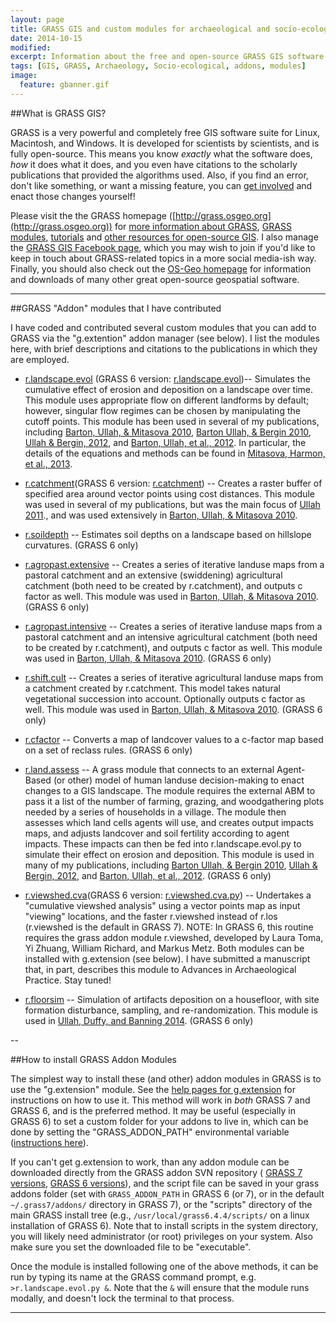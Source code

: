 ```yaml
---
layout: page
title: GRASS GIS and custom modules for archaeological and socio-ecological research
date: 2014-10-15
modified: 
excerpt: Information about the free and open-source GRASS GIS software suite and some custom GRASS modules that I developed. 
tags: [GIS, GRASS, Archaeology, Socio-ecological, addons, modules]
image:
  feature: gbanner.gif
---
```


##What is GRASS GIS?

GRASS is a very powerful and completely free GIS software suite for Linux, Macintosh, and Windows. It is developed for scientists by scientists, and is fully open-source. This means you know *exactly* what the software does, *how* it does what it does, and you even have citations to the scholarly publications that provided the algorithms used. Also, if you find an error, don't like something, or want a missing feature, you can [get involved](http://grass.osgeo.org/get-involved/) and enact those changes yourself!


Please visit the the GRASS homepage ([http://grass.osgeo.org](http://grass.osgeo.org)) for [more information about GRASS](http://grass.osgeo.org/documentation/general-overview/), [GRASS modules](http://grass.osgeo.org/documentation/manuals/), [tutorials](http://grass.osgeo.org/documentation/tutorials/) and [other resources for open-source GIS](http://grass.osgeo.org/documentation/books/). I also manage the [GRASS GIS Facebook page](https://www.facebook.com/groups/96121775724/), which you may wish to join if you'd like to keep in touch about GRASS-related topics in a more social media-ish way. Finally, you should also check out the [OS-Geo homepage](http://www.osgeo.org/) for information and downloads of many other great open-source geospatial software. 

---

##GRASS "Addon" modules that I have contributed

I have coded and contributed several custom modules that you can add to GRASS via the "g.extention" addon manager (see below). I list the modules here, with brief descriptions and citations to the publications in which they are employed.


* [r.landscape.evol](https://svn.osgeo.org/grass/grass-addons/grass7/raster/r.landscape.evol/) (GRASS 6 version: [r.landscape.evol](https://svn.osgeo.org/grass/grass-addons/grass6/raster/r.landscape.evol/))-- Simulates the cumulative effect of erosion and deposition on a landscape over time. This module uses appropriate flow on different landforms by default; however, singular flow regimes can be chosen by manipulating the cutoff points. This module has been used in several of my publications, including [Barton, Ullah, & Mitasova 2010](https://www.academia.edu/350652/Computational_modeling_and_Neolithic_socioecological_dynamics_a_case_study_from_Southwest_Asia), [Barton Ullah, & Bergin 2010](https://www.academia.edu/350609/Land_use_water_and_Mediterranean_landscapes_modelling_long-term_dynamics_of_complex_socio-ecological_systems), [Ullah & Bergin, 2012](https://www.academia.edu/398249/Modeling_the_Consequences_of_Village_Site_Location_Least_Cost_Path_Modeling_in_a_Coupled_GIS_and_Agent-Based_Model_of_Village_Agropastoralism_in_Eastern_Spain), and [Barton, Ullah, et al., 2012](https://www.academia.edu/841547/Looking_for_the_Future_in_the_Past_Long-Term_Change_in_Socioecological_Systems). In particular, the details of the equations and methods can be found in [Mitasova, Harmon, et al., 2013](https://www.academia.edu/421211/Geospatial_Information_Science-based_Erosion_Modeling).

*  [r.catchment](https://svn.osgeo.org/grass/grass-addons/grass7/raster/r.catchment/)(GRASS 6 version: [r.catchment](https://svn.osgeo.org/grass/grass-addons/grass6/raster/LandDyn/r.catchment.py/)) -- Creates a raster buffer of specified area around vector points using cost distances. This module was used in several of my publications, but was the main focus of [Ullah 2011](https://www.academia.edu/253405/A_GIS_Method_for_Assessing_the_Zone_of_Human-Environmental_Impact_Around_Archaeological_Sites_a_Test_Case_From_the_Late_Neolithic_of_Wadi_Ziqlab_Jordan)., and was used extensively in [Barton, Ullah, & Mitasova 2010](https://www.academia.edu/350652/Computational_modeling_and_Neolithic_socioecological_dynamics_a_case_study_from_Southwest_Asia).

* [r.soildepth](https://svn.osgeo.org/grass/grass-addons/grass6/raster/LandDyn/r.soildepth.py/) -- Estimates soil depths on a landscape based on hillslope curvatures. (GRASS 6 only)

* [r.agropast.extensive](https://svn.osgeo.org/grass/grass-addons/grass6/raster/LandDyn/r.agropast.extensive/) -- Creates a series of iterative landuse maps from a pastoral catchment and an extensive (swiddening) agricultural catchment (both need to be created by r.catchment), and outputs c factor as well. This module was used in [Barton, Ullah, & Mitasova 2010](https://www.academia.edu/350652/Computational_modeling_and_Neolithic_socioecological_dynamics_a_case_study_from_Southwest_Asia). (GRASS 6 only)

* [r.agropast.intensive](https://svn.osgeo.org/grass/grass-addons/grass6/raster/LandDyn/r.agropast.intensive/) -- Creates a series of iterative landuse maps from a pastoral catchment and an intensive agricultural catchment (both need to be created by r.catchment), and outputs c factor as well.  This module was used in [Barton, Ullah, & Mitasova 2010](https://www.academia.edu/350652/Computational_modeling_and_Neolithic_socioecological_dynamics_a_case_study_from_Southwest_Asia). (GRASS 6 only)

* [r.shift.cult](https://svn.osgeo.org/grass/grass-addons/grass6/raster/LandDyn/r.shift.cult/) -- Creates a series of iterative agricultural landuse maps from a catchment created by r.catchment. This model takes natural vegetational succession into account. Optionally outputs c factor as well.  This module was used in [Barton, Ullah, & Mitasova 2010](https://www.academia.edu/350652/Computational_modeling_and_Neolithic_socioecological_dynamics_a_case_study_from_Southwest_Asia). (GRASS 6 only)

* [r.cfactor](https://svn.osgeo.org/grass/grass-addons/grass6/raster/LandDyn/devs_landcover_scripts/r.cfactor.py/) -- Converts a map of landcover values to a c-factor map based on a set of reclass rules. (GRASS 6 only)

* [r.land.assess](https://svn.osgeo.org/grass/grass-addons/grass6/raster/LandDyn/devs_landcover_scripts/r.land.assess.py/) -- A grass module that connects to an external Agent-Based (or other) model of human landuse decision-making to enact changes to a GIS landscape. The module requires the external ABM to pass it a list of the number of farming, grazing, and woodgathering plots needed by a series of households in a village. The module then assesses which land cells agents will use, and creates output impacts maps, and adjusts landcover and soil fertility according to agent impacts. These impacts can then be fed into r.landscape.evol.py to simulate their effect on erosion and deposition. This module is used in many of my publications, including [Barton Ullah, & Bergin 2010](https://www.academia.edu/350609/Land_use_water_and_Mediterranean_landscapes_modelling_long-term_dynamics_of_complex_socio-ecological_systems), [Ullah & Bergin, 2012](https://www.academia.edu/398249/Modeling_the_Consequences_of_Village_Site_Location_Least_Cost_Path_Modeling_in_a_Coupled_GIS_and_Agent-Based_Model_of_Village_Agropastoralism_in_Eastern_Spain), and [Barton, Ullah, et al., 2012](https://www.academia.edu/841547/Looking_for_the_Future_in_the_Past_Long-Term_Change_in_Socioecological_Systems). (GRASS 6 only)

* [r.viewshed.cva](https://svn.osgeo.org/grass/grass-addons/grass7/raster/r.viewshed.cva/)(GRASS 6 version: [r.viewshed.cva.py](https://svn.osgeo.org/grass/grass-addons/grass6/raster/r.viewshed.cva/)) -- Undertakes a "cumulative viewshed analysis" using a vector points map as input "viewing" locations, and the faster r.viewshed instead of r.los (r.viewshed is the default in GRASS 7). NOTE: In GRASS 6, this routine requires the grass addon module r.viewshed, developed by Laura Toma, Yi Zhuang, William Richard, and Markus Metz. Both modules can be installed with g.extension (see below). I have submitted a manuscript that, in part, describes this module to Advances in Archaeological Practice. Stay tuned!

* [r.floorsim](https://svn.osgeo.org/grass/grass-addons/grass6/raster/r.floorsim/) -- Simulation of artifacts deposition on a housefloor, with site formation disturbance, sampling, and re-randomization. This module is used in [Ullah, Duffy, and Banning 2014](https://www.academia.edu/9219783/Modernizing_Spatial_Micro-Refuse_Analysis_New_Methods_for_Collecting_Analyzing_and_Interpreting_the_Spatial_Patterning_of_Micro-Refuse_from_House-Floor_Contexts). (GRASS 6 only)

--

##How to install GRASS Addon Modules

The simplest way to install these (and other) addon modules in GRASS is to use the "g.extension" module. See the [help pages for g.extension](http://grass.osgeo.org/grass70/manuals/g.extension.html) for instructions on how to use it. This method will work in *both* GRASS 7 and GRASS 6, and is the preferred method. It may be useful (especially in GRASS 6) to set a custom folder for your addons to live in, which can be done by setting the "GRASS_ADDON_PATH" environmental variable ([instructions here](http://grass.osgeo.org/grass70/manuals/grass7.html#addon-base-for-extra-local-grass-addon-modules)). 

If you can't get g.extension to work, than any addon module can be downloaded directly from the GRASS addon SVN repository ( [GRASS 7 versions](https://svn.osgeo.org/grass/grass-addons/grass7/), [GRASS 6 versions](https://svn.osgeo.org/grass/grass-addons/grass6/)), and the script file can be saved in your grass addons folder (set with `GRASS_ADDON_PATH` in GRASS 6 (or 7), or in the default `~/.grass7/addons/` directory in GRASS 7), or the "scripts" directory of the main GRASS install tree (e.g., `/usr/local/grass6.4.4/scripts/` on a linux installation of GRASS 6). Note that to install scripts in the system directory, you will likely need administrator (or root) privileges on your system. Also make sure you set the downloaded file to be "executable".

Once the module is installed following one of the above methods, it can be run by typing its name at the GRASS command prompt, e.g. `>r.landscape.evol.py &`. Note that the `&` will ensure that the module runs modally, and doesn't lock the terminal to that process.

---

